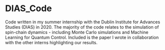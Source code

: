 # DIAS_Code
Code written in my summer internship with the Dublin Institute for Advances Studies (DIAS) in 2020. The majority of the code relates to the simulation of spin-chain dynamics - including Monte Carlo simulations and Machine Learning for Quantum Control. Included is the paper I wrote in collaboration with the other interns highlighting our results. 
